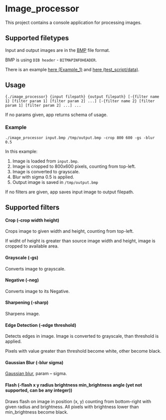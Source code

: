 # Image_processor

This project contains a console application for processing images.

## Supported filetypes

Input and output images are in the [BMP](http://en.wikipedia.org/wiki/BMP_file_format) file format.

BMP is using `DIB header` - `BITMAPINFOHEADER`.

There is an example [here (Example_1)](https://en.wikipedia.org/wiki/BMP_file_format#Example_1)
and [here (test_script/data)](test_script/data).

## Usage

`{./image_processor} {input filepath} {output filepath}
[-{filter name 1} [filter param 1] [filter param 2] ...]
[-{filter name 2} [filter param 1] [filter param 2] ...] ...`

If no params given, app returns schema of usage.

### Example
`./image_processor input.bmp /tmp/output.bmp -crop 800 600 -gs -blur 0.5`

In this example:
1. Image is loaded from `input.bmp`.
2. Image is cropped to 800х600 pixels, counting from top-left.
3. Image is converted to grayscale.
4. Blur with sigma 0.5 is applied.
5. Output image is saved in `/tmp/output.bmp`

If no filters are given, app saves input image to output filepath.

## Supported filters

#### Crop (-crop width height)

Crops image to given width and height, counting from top-left.

If widht of height is greater than source image width and height, image is cropped to available area.

#### Grayscale (-gs)

Converts image to grayscale.

#### Negative (-neg)

Converts image to its Negative.

#### Sharpening (-sharp)

Sharpens image. 

#### Edge Detection (-edge threshold)

Detects edges in image. Image is converted to grayscale, than threshold is applied.

Pixels with value greater than threshold become white, other become black. 

#### Gaussian Blur (-blur sigma)
[Gaussian blur](https://ru.wikipedia.org/wiki/Размытие_по_Гауссу),
param – sigma.

#### Flash (-flash x y radius brightness min_brightness angle (yet not supported, can be any integer))

Draws flash on image in position (x, y) counting from bottom-right with given radius and brightness. All pixels with brightness lower than min_brightness become black. 
